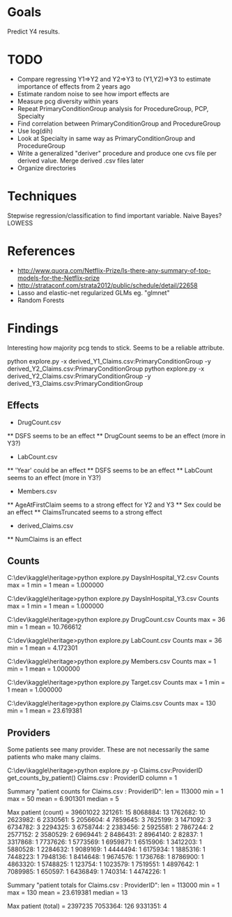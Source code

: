 Goals
=====
Predict Y4 results.

TODO
====
* Compare regressing Y1=>Y2 and Y2=>Y3 to (Y1,Y2)=>Y3 to estimate importance of effects from 2 years ago
* Estimate random noise to see how import effects are
* Measure pcg diversity within years
* Repeat PrimaryConditionGroup analysis for ProcedureGroup, PCP, Specialty
* Find correlation between PrimaryConditionGroup and ProcedureGroup
* Use log(dih)
* Look at Specialty in same way as PrimaryConditionGroup and ProcedureGroup
* Write a generalized "deriver" procedure and produce one cvs file per derived value. Merge derived .csv files later
* Organize directories 

Techniques
==========
Stepwise regression/classification to find important variable. Naive Bayes?
LOWESS

References
==========
* http://www.quora.com/Netflix-Prize/Is-there-any-summary-of-top-models-for-the-Netflix-prize
* http://strataconf.com/strata2012/public/schedule/detail/22658
* Lasso and elastic-net regularized GLMs eg. "glmnet"
* Random Forests

Findings
========
Interesting how majority pcg tends to stick. Seems to be a reliable attribute.

python explore.py -x derived_Y1_Claims.csv:PrimaryConditionGroup -y  derived_Y2_Claims.csv:PrimaryConditionGroup
python explore.py -x derived_Y2_Claims.csv:PrimaryConditionGroup -y  derived_Y3_Claims.csv:PrimaryConditionGroup

Effects
-------
* DrugCount.csv

** DSFS seems to be an effect
** DrugCount seems to be an effect (more in Y3?)

* LabCount.csv

** 'Year' could be an effect 
** DSFS seems to be an effect
** LabCount seems to an effect (more in Y3?)

* Members.csv

** AgeAtFirstClaim seems to a strong effect for Y2 and Y3 
** Sex could be an effect 
** ClaimsTruncated seems to a strong effect
  
* derived_Claims.csv

** NumClaims is an effect

Counts
------
C:\dev\kaggle\heritage>python explore.py DaysInHospital_Y2.csv
Counts
max = 1
min = 1
mean = 1.000000

C:\dev\kaggle\heritage>python explore.py DaysInHospital_Y3.csv
Counts
max = 1
min = 1
mean = 1.000000

C:\dev\kaggle\heritage>python explore.py DrugCount.csv
Counts
max = 36
min = 1
mean = 10.766612

C:\dev\kaggle\heritage>python explore.py LabCount.csv
Counts
max = 36
min = 1
mean = 4.172301

C:\dev\kaggle\heritage>python explore.py Members.csv
Counts
max = 1
min = 1
mean = 1.000000

C:\dev\kaggle\heritage>python explore.py Target.csv
Counts
max = 1
min = 1
mean = 1.000000

C:\dev\kaggle\heritage>python explore.py Claims.csv
Counts
max = 130
min = 1
mean = 23.619381

Providers
---------

Some patients see many provider. These are not necessarily the same patients who make many claims.

C:\dev\kaggle\heritage>python explore.py -p Claims.csv:ProviderID
get_counts_by_patient() Claims.csv : ProviderID column = 1

Summary "patient counts for Claims.csv : ProviderID":
len = 113000
min = 1
max = 50
mean = 6.901301
median = 5

Max patient (count) = 39601022
      321261:  15
     8068884:  13
     1762682:  10
     2623982:   6
     2330561:   5
     2056604:   4
     7859645:   3
     7625199:   3
     1471092:   3
     6734782:   3
     2294325:   3
     6758744:   2
     2383456:   2
     5925581:   2
     7867244:   2
     2577152:   2
     3580529:   2
     6969441:   2
     8486431:   2
     8964140:   2
       82837:   1
     3317868:   1
     7737626:   1
     5773569:   1
     6959871:   1
     6515906:   1
     3412203:   1
     5880528:   1
     2284632:   1
     9089169:   1
     4444494:   1
     6175934:   1
     1885316:   1
     7448223:   1
     7948136:   1
     8414648:   1
     9674576:   1
     1736768:   1
     8786900:   1
     4863320:   1
     5748825:   1
      123754:   1
     1023579:   1
     7519551:   1
     4897642:   1
     7089985:   1
      650597:   1
     6436849:   1
      740314:   1
     4474226:   1

Summary "patient totals for Claims.csv : ProviderID":
len = 113000
min = 1
max = 130
mean = 23.619381
median = 13

Max patient (total) = 2397235
     7053364: 126
     9331351:   4